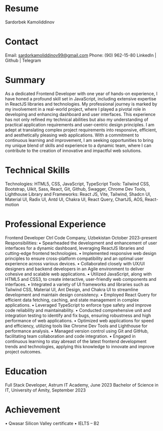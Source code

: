 # Resume
Sardorbek Kamoliddinov

# Contact
Email: sardorkamoliddinov99@gmail.com                    Phone: (90) 962-15-80                    LinkedIn	|	Github		|	Telegram

# Summary
As a dedicated Frontend Developer with one year of hands-on experience, I have honed a profound skill set in JavaScript, including extensive expertise in ReactJS libraries and technologies. My professional journey is marked by my involvement in a real-world project, where I played a pivotal role in developing and enhancing dashboard and user interfaces. This experience has not only refined my technical abilities but also my understanding of practical application requirements and user-centric design principles. I am adept at translating complex project requirements into responsive, efficient, and aesthetically pleasing web applications. With a commitment to continuous learning and improvement, I am seeking opportunities to bring my unique blend of skills and experience to a dynamic team, where I can contribute to the creation of innovative and impactful web solutions.

# Technical Skills
Technologies: HTML5, CSS, JavaScript, TypeScript
Tools: Tailwind CSS, Bootstrap, Uikit, Sass, React, Git, Github, Swagger, Chrome Dev Tools, Lighthouse
Library and Frameworks: React JS, Vite, Tailwind, Shadcn UI, Material UI, Radix UI, Antd UI, Chakra UI, React Query, ChartJS, AOS, React-motion

# Professional Experience
Frontend Developer
Ctrl Code Company, Uzbekistan				    		October 2023-present
Responsibilities:
•	Spearheaded the development and enhancement of user interfaces for a dynamic dashboard, leveraging ReactJS libraries and cutting-edge frontend technologies.
•	Implemented responsive web design principles to ensure cross-platform compatibility and an optimal user experience across various devices.
•	Collaborated closely with UX/UI designers and backend developers in an Agile environment to deliver cohesive and scalable web applications.
•	Utilized JavaScript, along with HTML5 and CSS3, to create interactive, user-friendly web components and interfaces.
•	Integrated a variety of UI frameworks and libraries such as Tailwind CSS, Material UI, Ant Design, and Chakra UI to streamline development and maintain design consistency.
•	Employed React Query for efficient data fetching, caching, and state management in complex applications.
•	Leveraged TypeScript to enforce type safety and improve code reliability and maintainability.
•	Conducted comprehensive unit and integration testing to identify and fix bugs, ensuring robustness and high performance of web applications.
•	Optimized web applications for speed and efficiency, utilizing tools like Chrome Dev Tools and Lighthouse for performance analysis.
•	Managed version control using Git and GitHub, facilitating team collaboration and code integration.
•	Engaged in continuous learning to stay abreast of the latest frontend development trends and technologies, applying this knowledge to innovate and improve project outcomes.

# Education
Full Stack Developer, Astrum IT Academy, June 2023
Bachelor of Science in IT, University of Amity, September 2023

# Achievement
•	Qwasar Silicon Valley certificate
•	IELTS – B2




